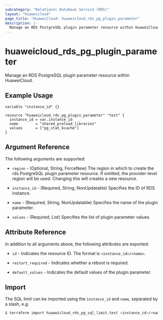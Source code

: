 ```yaml
---
subcategory: "Relational Database Service (RDS)"
layout: "huaweicloud"
page_title: "HuaweiCloud: huaweicloud_rds_pg_plugin_parameter"
description: |-
  Manage an RDS PostgreSQL plugin parameter resource within HuaweiCloud.
---
```


# huaweicloud_rds_pg_plugin_parameter

Manage an RDS PostgreSQL plugin parameter resource within HuaweiCloud.

## Example Usage

```hcl
variable "instance_id" {}

resource "huaweicloud_rds_pg_plugin_parameter" "test" {
  instance_id = var.instance_id
  name        = "shared_preload_libraries"
  values      = ["pg_stat_kcache"]
}
```

## Argument Reference

The following arguments are supported:

* `region` - (Optional, String, ForceNew) The region in which to create the rds PostgreSQL plugin parameter resource.
  If omitted, the provider-level region will be used. Changing this will creates a new resource.

* `instance_id` - (Required, String, NonUpdatable) Specifies the ID of RDS instance.

* `name` - (Required, String, NonUpdatable) Specifies the name of the plugin parameter.

* `values` - (Required, List) Specifies the list of plugin parameter values.

## Attribute Reference

In addition to all arguments above, the following attributes are exported:

* `id` - Indicates the resource ID. The format is `<instance_id>/<name>`.

* `restart_required` - Indicates whether a reboot is required.

* `default_values` - Indicates the default values of the plugin parameter.

## Import

The SQL limit can be imported using the `instance_id` and `name`, separated by a slash, e.g.

```bash
$ terraform import huaweicloud_rds_pg_sql_limit.test <instance_id>/<name>
```
